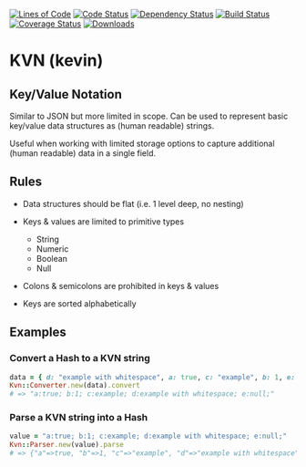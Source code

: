 [![Lines of Code](http://img.shields.io/badge/lines_of_code-147-brightgreen.svg?style=flat)](http://blog.codinghorror.com/the-best-code-is-no-code-at-all/)
[![Code Status](http://img.shields.io/codeclimate/github/hopsoft/kvn.svg?style=flat)](https://codeclimate.com/github/hopsoft/kvn)
[![Dependency Status](http://img.shields.io/gemnasium/hopsoft/kvn.svg?style=flat)](https://gemnasium.com/hopsoft/kvn)
[![Build Status](http://img.shields.io/travis/hopsoft/kvn.svg?style=flat)](https://travis-ci.org/hopsoft/kvn)
[![Coverage Status](https://img.shields.io/coveralls/hopsoft/kvn.svg?style=flat)](https://coveralls.io/r/hopsoft/kvn?branch=master)
[![Downloads](http://img.shields.io/gem/dt/kvn.svg?style=flat)](http://rubygems.org/gems/kvn)

# KVN (kevin)

## Key/Value Notation

Similar to JSON but more limited in scope.
Can be used to represent basic key/value data structures as (human readable) strings.

Useful when working with limited storage options
to capture additional (human readable) data in a single field.

## Rules

* Data structures should be flat (i.e. 1 level deep, no nesting)
* Keys & values are limited to primitive types

  * String
  * Numeric
  * Boolean
  * Null

* Colons & semicolons are prohibited in keys & values
* Keys are sorted alphabetically

## Examples

### Convert a Hash to a KVN string

```ruby
data = { d: "example with whitespace", a: true, c: "example", b: 1, e: nil }
Kvn::Converter.new(data).convert
# => "a:true; b:1; c:example; d:example with whitespace; e:null;"
```

### Parse a KVN string into a Hash

```ruby
value = "a:true; b:1; c:example; d:example with whitespace; e:null;"
Kvn::Parser.new(value).parse
# => {"a"=>true, "b"=>1, "c"=>"example", "d"=>"example with whitespace", "e"=>nil}
```

